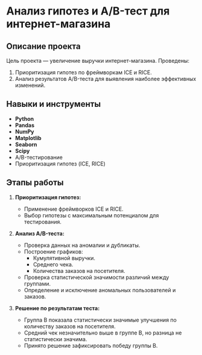 # Анализ гипотез и A/B-тест для интернет-магазина


## Описание проекта

Цель проекта — увеличение выручки интернет-магазина. Проведены:
1. Приоритизация гипотез по фреймворкам ICE и RICE.
2. Анализ результатов A/B-теста для выявления наиболее эффективных изменений.


## Навыки и инструменты

- **Python**
- **Pandas**
- **NumPy**
- **Matplotlib**
- **Seaborn**
- **Scipy**
- A/B-тестирование
- Приоритизация гипотез (ICE, RICE)


## Этапы работы

1. **Приоритизация гипотез:**
   - Применение фреймворков ICE и RICE.
   - Выбор гипотезы с максимальным потенциалом для тестирования.

2. **Анализ A/B-теста:**
   - Проверка данных на аномалии и дубликаты.
   - Построение графиков:
     - Кумулятивной выручки.
     - Среднего чека.
     - Количества заказов на посетителя.
   - Проверка статистической значимости различий между группами.
   - Определение и исключение аномальных пользователей и заказов.

3. **Решение по результатам теста:**
   - Группа B показала статистически значимые улучшения по количеству заказов на посетителя.
   - Средний чек незначительно выше в группе B, но разница не статистически значима.
   - Принято решение зафиксировать победу группы B.